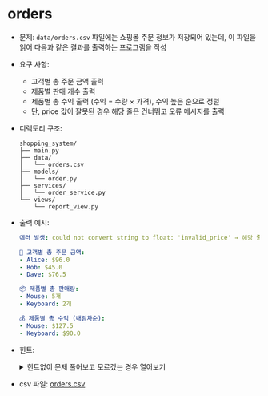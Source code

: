 # orders
- 문제: `data/orders.csv` 파일에는 쇼핑몰 주문 정보가 저장되어 있는데, 이 파일을 읽어 다음과 같은 결과를 출력하는 프로그램을 작성
- 요구 사항:
    - 고객별 총 주문 금액 출력
    - 제품별 판매 개수 출력
    - 제품별 총 수익 출력 (수익 = 수량 × 가격), 수익 높은 순으로 정렬
    - 단, price 값이 잘못된 경우 해당 줄은 건너뛰고 오류 메시지를 출력


- 디렉토리 구조:
  ```
  shopping_system/
  ├── main.py
  ├── data/
  │   └── orders.csv
  ├── models/
  │   └── order.py
  ├── services/
  │   └── order_service.py
  └── views/
      └── report_view.py
  ```

- 출력 예시:
  ```yaml
  에러 발생: could not convert string to float: 'invalid_price' → 해당 줄은 건너뜁니다.

  🧾 고객별 총 주문 금액:
  - Alice: $96.0
  - Bob: $45.0
  - Dave: $76.5

  📦 제품별 총 판매량:
  - Mouse: 5개
  - Keyboard: 2개

  💰 제품별 총 수익 (내림차순):
  - Mouse: $127.5
  - Keyboard: $90.0
  ```

- 힌트:
  <details>
  <summary>힌트없이 문제 풀어보고 모르겠는 경우 열어보기 </summary>

  1. CSV 파일을 읽을 때는 csv 모듈을 사용
  
  ```python
  import csv

  with open('data/orders.csv', newline='', encoding='utf-8') as f:
    reader = csv.DictReader(f)
    for row in reader:
      print(row)

  ```

  2. 각 셀 값은 문자열(str)이므로 int(), float()를 사용하여 변환
  </details>

- csv 파일: [orders.csv](./orders.csv)
